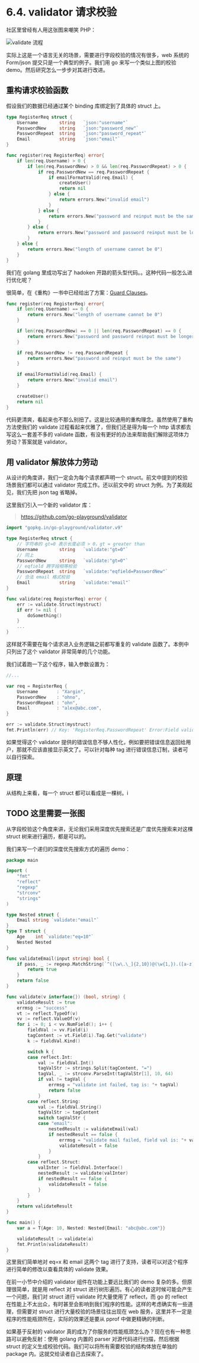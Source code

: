 # 6.4. validator 请求校验

社区里曾经有人用这张图来嘲笑 PHP：

![validate 流程](../images/ch6-04-validate.jpg)

实际上这是一个语言无关的场景，需要进行字段校验的情况有很多，web 系统的 Form/json 提交只是一个典型的例子。我们用 go 来写一个类似上图的校验 demo。然后研究怎么一步步对其进行改进。

## 重构请求校验函数

假设我们的数据已经通过某个 binding 库绑定到了具体的 struct 上。

```go
type RegisterReq struct {
    Username        string   `json:"username"`
    PasswordNew     string   `json:"password_new"`
    PasswordRepeat  string   `json:"password_repeat"`
    Email           string   `json:"email"`
}

func register(req RegisterReq) error{
    if len(req.Username) > 0 {
        if len(req.PasswordNew) > 0 && len(req.PasswordRepeat) > 0 {
            if req.PasswordNew == req.PasswordRepeat {
                if emailFormatValid(req.Email) {
                    createUser()
                    return nil
                } else {
                    return errors.New("invalid email")
                }
            } else {
                return errors.New("password and reinput must be the same")
            }
        } else {
            return errors.New("password and password reinput must be longer than 0")
        }
    } else {
        return errors.New("length of username cannot be 0")
    }
}
```

我们在 golang 里成功写出了 hadoken 开路的箭头型代码。。这种代码一般怎么进行优化呢？

很简单，在《重构》一书中已经给出了方案：[Guard Clauses](https://refactoring.com/catalog/replaceNestedConditionalWithGuardClauses.html)。

```go
func register(req RegisterReq) error{
    if len(req.Username) == 0 {
        return errors.New("length of username cannot be 0")
    }

    if len(req.PasswordNew) == 0 || len(req.PasswordRepeat) == 0 {
        return errors.New("password and password reinput must be longer than 0")
    }

    if req.PasswordNew != req.PasswordRepeat {
        return errors.New("password and reinput must be the same")
    }

    if emailFormatValid(req.Email) {
        return errors.New("invalid email")
    }

    createUser()
    return nil
}
```

代码更清爽，看起来也不那么别扭了。这是比较通用的重构理念。虽然使用了重构方法使我们的 validate 过程看起来优雅了，但我们还是得为每一个 http 请求都去写这么一套差不多的 validate 函数，有没有更好的办法来帮助我们解除这项体力劳动？答案就是 validator。

## 用 validator 解放体力劳动

从设计的角度讲，我们一定会为每个请求都声明一个 struct。前文中提到的校验场景我们都可以通过 validator 完成工作。还以前文中的 struct 为例。为了美观起见，我们先把 json tag 省略掉。

这里我们引入一个新的 validator 库：

> https://github.com/go-playground/validator

```go
import "gopkg.in/go-playground/validator.v9"

type RegisterReq struct {
    // 字符串的 gt=0 表示长度必须 > 0，gt = greater than
    Username        string   `validate:"gt=0"`
    // 同上
    PasswordNew     string   `validate:"gt=0"`
    // eqfield 跨字段相等校验
    PasswordRepeat  string   `validate:"eqfield=PasswordNew"`
    // 合法 email 格式校验
    Email           string   `validate:"email"`
}

func validate(req RegisterReq) error {
    err := validate.Struct(mystruct)
    if err != nil {
        doSomething()
    }
    ...
}

```

这样就不需要在每个请求进入业务逻辑之前都写重复的 validate 函数了。本例中只列出了这个 validator 非常简单的几个功能。

我们试着跑一下这个程序，输入参数设置为：

```go
//...

var req = RegisterReq {
    Username       : "Xargin",
    PasswordNew    : "ohno",
    PasswordRepeat : "ohn",
    Email          : "alex@abc.com",
}

err := validate.Struct(mystruct)
fmt.Println(err) // Key: 'RegisterReq.PasswordRepeat' Error:Field validation for 'PasswordRepeat' failed on the 'eqfield' tag
```

如果觉得这个 validator 提供的错误信息不够人性化，例如要把错误信息返回给用户，那就不应该直接显示英文了。可以针对每种 tag 进行错误信息订制，读者可以自行探索。

## 原理

从结构上来看，每一个 struct 都可以看成是一棵树。i

## TODO 这里需要一张图

从字段校验这个角度来讲，无论我们采用深度优先搜索还是广度优先搜索来对这棵 struct 树来进行遍历，都是可以的。

我们来写一个递归的深度优先搜索方式的遍历 demo：

```go
package main

import (
    "fmt"
    "reflect"
    "regexp"
    "strconv"
    "strings"
)

type Nested struct {
    Email string `validate:"email"`
}
type T struct {
    Age    int `validate:"eq=10"`
    Nested Nested
}

func validateEmail(input string) bool {
    if pass, _ := regexp.MatchString(`^([\w\.\_]{2,10})@(\w{1,}).([a-z]{2,4})$`, input); pass {
        return true
    }
    return false
}

func validate(v interface{}) (bool, string) {
    validateResult := true
    errmsg := "success"
    vt := reflect.TypeOf(v)
    vv := reflect.ValueOf(v)
    for i := 0; i < vv.NumField(); i++ {
        fieldVal := vv.Field(i)
        tagContent := vt.Field(i).Tag.Get("validate")
        k := fieldVal.Kind()

        switch k {
        case reflect.Int:
            val := fieldVal.Int()
            tagValStr := strings.Split(tagContent, "=")
            tagVal, _ := strconv.ParseInt(tagValStr[1], 10, 64)
            if val != tagVal {
                errmsg = "validate int failed, tag is: "+ tagVal)
                return false
            }
        case reflect.String:
            val := fieldVal.String()
            tagValStr := tagContent
            switch tagValStr {
            case "email":
                nestedResult := validateEmail(val)
                if nestedResult == false {
                    errmsg = "validate mail failed, field val is: "+ val
                    validateResult = false
                }
            }
        case reflect.Struct:
            valInter := fieldVal.Interface()
            nestedResult := validate(valInter)
            if nestedResult == false {
                validateResult = false
            }
        }
    }
    return validateResult
}

func main() {
    var a = T{Age: 10, Nested: Nested{Email: "abc@abc.com"}}

    validateResult := validate(a)
    fmt.Println(validateResult)
}

```

这里我们简单地对 eq=x 和 email 这两个 tag 进行了支持，读者可以对这个程序进行简单的修改以查看具体的 validate 效果。

在前一小节中介绍的 validator 组件在功能上要远比我们的 demo 复杂的多。但原理很简单，就是用 reflect 对 struct 进行树形遍历。有心的读者这时候可能会产生一个问题，我们对 struct 进行 validate 时大量使用了 reflect，而 go 的 reflect 在性能上不太出众，有时甚至会影响到我们程序的性能。这样的考虑确实有一些道理，但需要对 struct 进行大量校验的场景往往出现在 web 服务，这里并不一定是程序的性能瓶颈所在，实际的效果还是要从 pprof 中做更精确的判断。

如果基于反射的 validator 真的成为了你服务的性能瓶颈怎么办？现在也有一种思路可以避免反射：使用 golang 内置的 parser 对源代码进行扫描，然后根据 struct 的定义生成校验代码。我们可以将所有需要校验的结构体放在单独的 package 内。这就交给读者自己去探索了。
